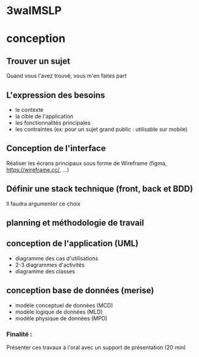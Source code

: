 # 3waIMSLP

# conception

## Trouver un sujet

Quand vous l'avez trouvé, vous m'en faites part

## L'expression des besoins

- le contexte
- la cible de l'application
- les fonctionnalités principales
- les contraintes (ex: pour un sujet grand public : utilisable sur mobile)

## Conception de l'interface

Réaliser les écrans principaux sous forme de Wireframe  (figma, https://wireframe.cc/, ...)

## Définir une stack technique (front, back et BDD)

Il faudra argumenter ce choix

## planning et méthodologie de travail

## conception de l'application (UML)

- diagramme des cas d'utilisations
- 2-3 diagrammes d'activités
- diagramme des classes

## conception base de données (merise)

- modèle conceptuel de données (MCD)
- modèle logique de données (MLD)
- modèle physique de données (MPD)

### Finalité :

Présenter ces travaux à l'oral avec un support de présentation (20 min)
